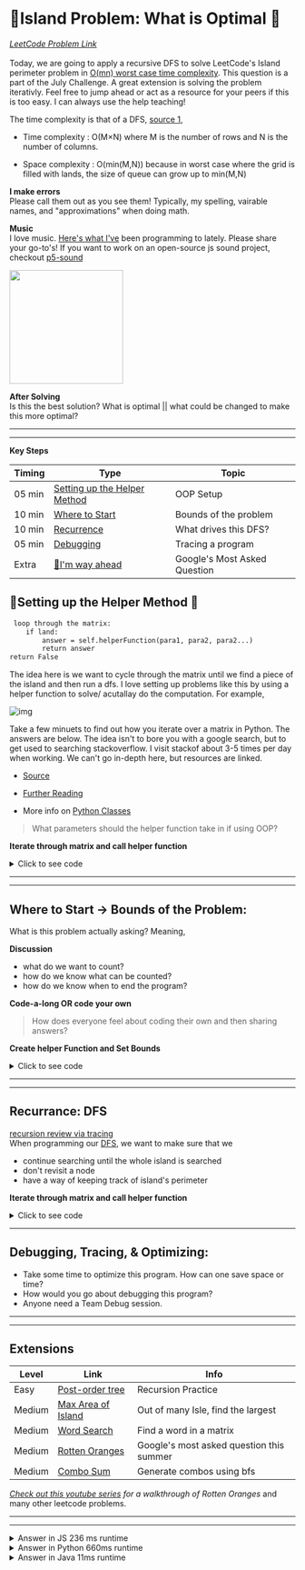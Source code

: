 # 🌴Island Problem: What is Optimal 🌴

*[LeetCode Problem Link](https://leetcode.com/problems/island-perimeter/)*<br><br>
Today, we are going to apply a recursive DFS to solve LeetCode's Island perimeter problem in [O(mn) worst case time complexity](https://ocw.mit.edu/courses/electrical-engineering-and-computer-science/6-0001-introduction-to-computer-science-and-programming-in-python-fall-2016/lecture-videos/lecture-10-understanding-program-efficiency-part-1/). This question is a part of the July Challenge. A great extension is solving the problem iterativly. Feel free to jump ahead or act as a resource for your peers if this is too easy. I can always use the help teaching!

The time complexity is that of a DFS, [source 1](https://stackoverflow.com/questions/34816910/complexity-of-a-recursive-dfs), 

- Time complexity : O(M×N) where M is the number of rows and N is the number of columns.

- Space complexity : O(min(M,N)) because in worst case where the grid is filled with lands, the size of queue can grow up to min(M,N)

**I make errors**<br>
Please call them out as you see them! Typically, my spelling, vairable names, and "approximations" when doing math.


**Music**<br>
I love music.
[Here's what I've](https://www.youtube.com/watch?v=-UaZDpF3bS0) been programming to lately. Please share your go-to's! If you want to work on an open-source js sound project, checkout [p5-sound](https://github.com/processing/p5.js-sound)

<img src='https://i.pinimg.com/736x/86/53/20/865320144640b89e1c6baed9d49785f4.jpg' height="200">

**After Solving**<br>
Is this the best solution? What is optimal || what could be changed to make this more optimal?

---
---

**Key Steps**

| Timing | Type | Topic |
| --- | --- | --- |
| 05 min | [Setting up the Helper Method](#opening) |OOP Setup  |
| 10 min | [Where to Start](#codealong1)  | Bounds of the problem|
| 10 min | [Recurrence](#dfs)  | What drives this DFS?|
| 05 min | [Debugging](#debugging) |Tracing a program |
| Extra  | [🥱I'm way ahead](#extension) | Google's Most Asked Question |


<a name="opening"></a>
##  🌱Setting up the Helper Method 🌱

```txt
 loop through the matrix:
    if land:
        answer = self.helperFunction(para1, para2, para2...)
        return answer
return False
```

The idea here is we want to cycle through the matrix until we find a piece of the island and then run a dfs. I love setting up problems like this by using a helper function to solve/ acutallay do the computation. For example,


![img](https://img.c4learn.com/2012/04/Multi-Dimensional-Array-in-C-Programming.gif)


Take a few minuets to find out how you iterate over a matrix in Python. The answers are below. The idea isn't to bore you with a google search, but to get used to searching stackoverflow. I visit stackof about 3-5 times per day when working. We can't go in-depth here, but resources are linked.

- [Source](https://stackoverflow.com/questions/16548668/iterating-over-a-2-dimensional-python-list)

- [Further Reading](https://cs.nyu.edu/courses/fall16/CSCI-UA.0101-004/resources/lecture12.pdf)

- More info on [Python Classes](https://www.w3schools.com/python/python_classes.asp)


> What parameters should the helper function take in if using OOP?


**Iterate through matrix and call helper function**

  <details>
    <summary>Click to see code</summary>

```python
def islandPerimeter(self, grid: List[List[int]]) -> int:
    for i in range(len(grid)):
        for j in range(len(grid[0])):
            if grid[i][j] == 1:
                # calling our helper function
                # saving result of function in var p
                p = self.dfs(grid, i, j)
                    return p
    return 0 # if we go through the matrix without finding an island
```
  </details>


---
---

<a name="codealong1"></a>

## Where to Start -> Bounds of the Problem:
What is this problem actually asking? Meaning,

**Discussion**
- what do we want to count?
- how do we know what can be counted?
- how do we know when to end the program?

**Code-a-long OR code your own**<br>
> How does everyone feel about coding their own and then sharing answers?

**Create helper Function and Set Bounds**

  <details>
    <summary>Click to see code</summary>

```python
def dfs(self, grid, i, j):
        # out of bounds add 1
        if i < 0 or i > len(grid)-1 or j < 0 or j > len(grid[0])-1:
            return 1
        # if 0 add 1
        # we are counting 0's not 1's b/c that's the perimeter
        elif grid[i][j] == 0:
            return 1
        # if visited terminate search branch
        elif grid[i][j] == -1:
            return 0
        else:
            # recursive call(s) here
```
  </details>

---
---
<a name="dfs"></a>

## Recurrance: DFS 
[recursion review via tracing](https://www.youtube.com/watch?v=B3U6LExgevE)<br>
When programming our [DFS](https://medium.com/basecs/deep-dive-through-a-graph-dfs-traversal-8177df5d0f13), we want to make sure that we

- continue searching until the whole island is searched
- don't revisit a node
- have a way of keeping track of island's perimeter


**Iterate through matrix and call helper function**

  <details>
    <summary>Click to see code</summary>

```python
def dfs(self, grid, i, j):
        # out of bounds add 1
        if i < 0 or i > len(grid)-1 or j < 0 or j > len(grid[0])-1:
            return 1
        # if 0 add 1
        # we are counting 0's not 1's b/c that's the perimeter
        elif grid[i][j] == 0:
            return 1
        # if visited terminate search branch
        elif grid[i][j] == -1:
            return 0
        else:
            # recursive call(s) here
             # mark location as visited
            grid[i][j] = -1
            down = self.dfs(grid, i+1,j)
            up = self.dfs(grid, i-1, j)
            right = self.dfs(grid, i, j+1)
            left = self.dfs(grid, i, j-1)
            return down + up + right + left
```
  </details>


---
<a name="debugging"></a>

## Debugging, Tracing, & Optimizing:

- Take some time to optimize this program. How can one save space or time?
- How would you go about debugging this program?
- Anyone need a Team Debug session.

---
---
<a name="extension"></a>

## Extensions 
| Level  | Link                                                                    | Info                                     |
|--------|-------------------------------------------------------------------------|------------------------------------------|
| Easy   | [Post-order tree](https://leetcode.com/problems/n-ary-tree-postorder-traversal/)| Recursion Practice               |
| Medium | [Max Area of Island](https://leetcode.com/problems/max-area-of-island/) | Out of many Isle, find the largest       |
| Medium | [Word Search](https://leetcode.com/problems/word-search/)               | Find a word in a matrix                  |
| Medium | [Rotten Oranges](https://leetcode.com/problems/rotting-oranges/)        | Google's most asked question this summer |
| Medium | [Combo Sum](https://leetcode.com/problems/combination-sum/)             | Generate combos using bfs                |


*[Check out this youtube series](https://www.youtube.com/watch?v=TzoDDOj60zE) for a walkthrough of Rotten Oranges* and many other leetcode problems.

---
---

<details>
    <summary>Answer in JS 236 ms runtime</summary>

```js
/**
 * @param {number[][]} grid
 * @return {number}
 */
var islandPerimeter = function(grid) {
    for(i = 0; i < grid.length; i++){
        for(j = 0; j < grid[i].length; j++){
            if (grid[i][j] == 1){
                p = dfs(grid, i, j);
                return p;
            }
        }
    }
    return 0;
};

var dfs = function (grid, i, j){
    if (0 > i || i >= grid.length || 0 > j || j >= grid[0].length){
        return 1;
    }
    if (grid[i][j]==0){
        return 1;
    }
    
    if (grid[i][j] == 1){
        grid[i][j] = -1;
        return dfs(grid, i+1, j) + dfs(grid, i-1, j) + dfs(grid, i, j+1) + dfs(grid, i, j-1);
    }
    return 0;
}
```
  </details>

<details>
    <summary>Answer in Python 660ms runtime</summary>

```python3
class Solution:
    def islandPerimeter(self, grid: List[List[int]]) -> int:
        for x in range(len(grid)):
            for y in range(len(grid[0])):
                if grid[x][y] == 1:
                    p = self.dfs(grid, x, y, 0)
                    return p
        return 0
    
    
    def dfs(self, grid, x, y, p):
        # out of bounds add 1
        if x < 0 or x > len(grid)-1 or y < 0 or y > len(grid[0])-1:
            return 1
        # if o add 1
        elif grid[x][y] == 0:
            return 1
        elif grid[x][y] == -1:
            return 0
        else:
            grid[x][y] = -1
            return  self.dfs(grid, x+1, y, 1) + self.dfs(grid, x-1, y, 1) + self.dfs(grid, x, y+1, 1) + self.dfs(grid, x, y-1, 1)
```
  </details>
  
<details>
    <summary>Answer in Java 11ms runtime </summary>

```java
class Solution {
    public int islandPerimeter(int[][] grid) {
        int count = 0;
        for(int i=0; i < grid.length; i++){
            for(int j=0; j < grid[i].length; j++){
                if(grid[i][j] == 1){
                    count = dfs(grid, i, j);
                    return count;
                }
            }
        }
        return count;
    }
    
    public int dfs(int[][] grid, int i, int j){
        // out of bounds return 1
        if (0 > i || i >= grid.length || 0 > j || j >= grid[0].length){
            return 1;
        }
        if (grid[i][j] == 0){
            return 1;
        }
        if (grid[i][j] == 1){
            grid[i][j] = -1;
            int d = dfs(grid, i+1, j);
            int u = dfs(grid, i-1, j);
            int l = dfs(grid, i, j-1);
            int r = dfs(grid, i, j+1);
            return d+u+l+r;
        }
        return 0;
    }
}
```
  </details>

